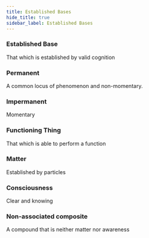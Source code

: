 ```yaml
---
title: Established Bases
hide_title: true
sidebar_label: Established Bases
---
```


### Established Base

That which is established by valid cognition

### Permanent

A common locus of phenomenon and non-momentary.

### Impermanent

Momentary

### Functioning Thing

That which is able to perform a function

### Matter

Established by particles

### Consciousness

Clear and knowing

### Non-associated composite

A compound that is neither matter nor awareness
